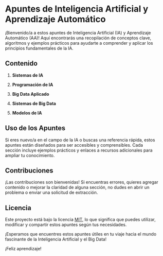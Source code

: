 # Apuntes de Inteligencia Artificial y Aprendizaje Automático

¡Bienvenido/a a estos apuntes de Inteligencia Artificial (IA) y Aprendizaje Automático (AA)! Aquí encontrarás una recopilación de conceptos clave, algoritmos y ejemplos prácticos para ayudarte a comprender y aplicar los principios fundamentales de la IA.

## Contenido

1. **Sistemas de IA**

2. **Programación de IA**

3. **Big Data Aplicado**

4. **Sistemas de Big Data**

5. **Modelos de IA**


## Uso de los Apuntes

Si eres nuevo/a en el campo de la IA o buscas una referencia rápida, estos apuntes están diseñados para ser accesibles y comprensibles. Cada sección incluye ejemplos prácticos y enlaces a recursos adicionales para ampliar tu conocimiento.

## Contribuciones

¡Las contribuciones son bienvenidas! Si encuentras errores, quieres agregar contenido o mejorar la claridad de alguna sección, no dudes en abrir un problema o enviar una solicitud de extracción.

## Licencia

Este proyecto está bajo la licencia [MIT](LICENSE), lo que significa que puedes utilizar, modificar y compartir estos apuntes según tus necesidades.

¡Esperamos que encuentres estos apuntes útiles en tu viaje hacia el mundo fascinante de la Inteligencia Artificial y el Big Data!

¡Feliz aprendizaje!
